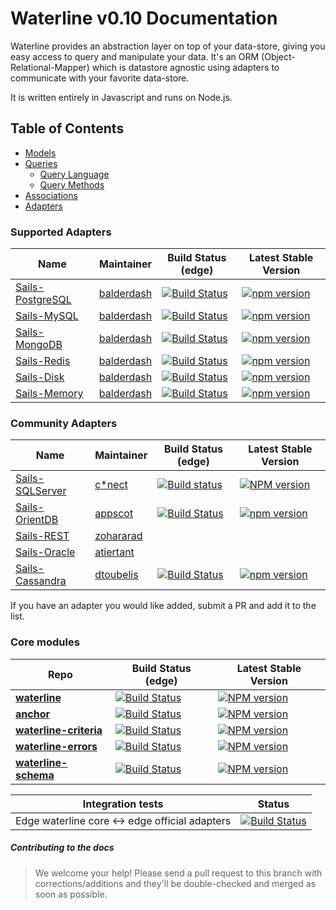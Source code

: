 Waterline v0.10 Documentation
====================================

Waterline provides an abstraction layer on top of your data-store, giving you easy access to query
and manipulate your data. It's an ORM (Object-Relational-Mapper) which is datastore agnostic using
adapters to communicate with your favorite data-store.

It is written entirely in Javascript and runs on Node.js.

## Table of Contents

* [Models](models.md)
* [Queries](query.md)
  * [Query Language](query-language.md)
  * [Query Methods](query-methods.md)
* [Associations](associations.md)
* [Adapters](adapters.md)

### Supported Adapters

|    Name                                                                         | Maintainer                                   | Build Status (edge)                                                                                                                         | Latest Stable Version                                                                                     |
|---------------------------------------------------------------------------------|----------------------------------------------|---------------------------------------------------------------------------------------------------------------------------------------------|-----------------------------------------------------------------------------------------------------------|
| [Sails-PostgreSQL](https://github.com/balderdashy/sails-postgresql)             | [balderdash](https://github.com/balderdashy) | [![Build Status](https://travis-ci.org/balderdashy/sails-postgresql.svg?branch=master)](https://travis-ci.org/balderdashy/sails-postgresql) | [![npm version](https://badge.fury.io/js/sails-postgresql.svg)](http://badge.fury.io/js/sails-postgresql) |
| [Sails-MySQL](https://github.com/balderdashy/sails-mysql)                       | [balderdash](https://github.com/balderdashy) | [![Build Status](https://travis-ci.org/balderdashy/sails-mysql.svg?branch=master)](https://travis-ci.org/balderdashy/sails-mysql)           | [![npm version](https://badge.fury.io/js/sails-mysql.svg)](http://badge.fury.io/js/sails-mysql)           |
| [Sails-MongoDB](https://github.com/balderdashy/sails-mongo)                     | [balderdash](https://github.com/balderdashy) | [![Build Status](https://travis-ci.org/balderdashy/sails-mongo.svg?branch=master)](https://travis-ci.org/balderdashy/sails-mongo)           | [![npm version](https://badge.fury.io/js/sails-mongo.svg)](http://badge.fury.io/js/sails-mongo)           |
| [Sails-Redis](https://github.com/balderdashy/sails-redis)                       | [balderdash](https://github.com/balderdashy) | [![Build Status](https://travis-ci.org/balderdashy/sails-redis.svg?branch=master)](https://travis-ci.org/balderdashy/sails-redis)           | [![npm version](https://badge.fury.io/js/sails-redis.svg)](http://badge.fury.io/js/sails-redis) 
| [Sails-Disk](https://github.com/balderdashy/sails-disk)                         | [balderdash](https://github.com/balderdashy) | [![Build Status](https://travis-ci.org/balderdashy/sails-disk.svg?branch=master)](https://travis-ci.org/balderdashy/sails-disk)             | [![npm version](https://badge.fury.io/js/sails-disk.svg)](http://badge.fury.io/js/sails-disk) 
| [Sails-Memory](https://github.com/balderdashy/sails-memory)                     | [balderdash](https://github.com/balderdashy) | [![Build Status](https://travis-ci.org/balderdashy/sails-memory.svg?branch=master)](https://travis-ci.org/balderdashy/sails-memory)         | [![npm version](https://badge.fury.io/js/sails-memory.svg)](http://badge.fury.io/js/sails-memory) 

### Community Adapters

|    Name                                                                         | Maintainer                                   | Build Status (edge)                                                                                                                         | Latest Stable Version                                                                                     |
|---------------------------------------------------------------------------------|----------------------------------------------|---------------------------------------------------------------------------------------------------------------------------------------------|-----------------------------------------------------------------------------------------------------------|
| [Sails-SQLServer](https://github.com/cnect/sails-sqlserver)                     | [c*nect](https://github.com/cnect)           | [![Build status](https://img.shields.io/circleci/project/cnect/sails-sqlserver.svg?style=flat-square)](https://circleci.com/gh/cnect/sails-sqlserver) | [![NPM version](https://img.shields.io/npm/v/sails-sqlserver.svg?style=flat-square)](https://npmjs.org/package/sails-sqlserver)|
| [Sails-OrientDB](https://github.com/appscot/sails-orientdb)                     | [appscot](https://github.com/appscot)        | [![Build Status](https://travis-ci.org/appscot/sails-orientdb.svg?branch=master)](https://travis-ci.org/appscot/sails-orientdb)             | [![npm version](https://badge.fury.io/js/sails-orientdb.svg)](http://badge.fury.io/js/sails-orientdb)|
| [Sails-REST](https://github.com/zohararad/sails-rest)                           | [zohararad](https://github.com/zohararad)    |||
| [Sails-Oracle](https://github.com/atiertant/sails-oracle)                       | [atiertant](https://github.com/atiertant)    |||
| [Sails-Cassandra](https://github.com/dtoubelis/sails-cassandra)                 | [dtoubelis](https://github.com/dtoubelis)    | [![Build Status](https://travis-ci.org/dtoubelis/sails-cassandra.svg?branch=master)](https://travis-ci.org/dtoubelis/sails-cassandra) | [![npm version](https://badge.fury.io/js/sails-cassandra.svg)](http://badge.fury.io/js/sails-cassandra) |

If you have an adapter you would like added, submit a PR and add it to the list.


### Core modules

| Repo          |  Build Status (edge)                  |  Latest Stable Version   |
|---------------|---------------------------------------|--------------------------|
| [**waterline**](http://github.com/balderdashy/waterline) | [![Build Status](https://travis-ci.org/balderdashy/waterline.svg?branch=master)](https://travis-ci.org/balderdashy/waterline) | [![NPM version](https://badge.fury.io/js/waterline.svg)](http://badge.fury.io/js/waterline) |
| [**anchor**](http://github.com/balderdashy/anchor) | [![Build Status](https://travis-ci.org/balderdashy/anchor.svg?branch=master)](https://travis-ci.org/balderdashy/anchor) | [![NPM version](https://badge.fury.io/js/anchor.svg)](http://badge.fury.io/js/anchor) |
| [**waterline-criteria**](http://github.com/balderdashy/waterline-criteria) | [![Build Status](https://travis-ci.org/balderdashy/waterline-criteria.svg?branch=master)](https://travis-ci.org/balderdashy/waterline-criteria) | [![NPM version](https://badge.fury.io/js/waterline-criteria.svg)](http://badge.fury.io/js/waterline-criteria) |
| [**waterline-errors**](http://github.com/vanetix/waterline-errors) | [![Build Status](https://travis-ci.org/vanetix/waterline-errors.svg?branch=master)](https://travis-ci.org/vanetix/waterline-errors) | [![NPM version](https://badge.fury.io/js/waterline-errors.svg)](http://badge.fury.io/js/waterline-errors) |
| [**waterline-schema**](http://github.com/balderdashy/waterline-schema) | [![Build Status](https://travis-ci.org/balderdashy/waterline-schema.svg?branch=master)](https://travis-ci.org/balderdashy/waterline-schema) | [![NPM version](https://badge.fury.io/js/waterline-schema.svg)](http://badge.fury.io/js/waterline-schema) |

| Integration tests | Status |
|-------------------|--------|
| Edge waterline core <-> edge official adapters | [![Build Status](https://travis-ci.org/balderdashy/waterline-adapter-tests.svg?branch=master)](https://travis-ci.org/balderdashy/waterline-adapter-tests) |

##### Contributing to the docs

> We welcome your help! Please send a pull request to this branch with corrections/additions and
they'll be double-checked and merged as soon as possible.

